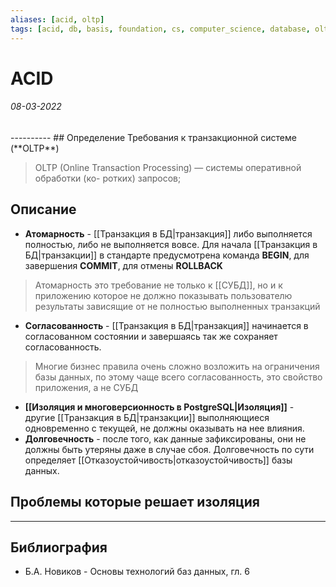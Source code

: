 ```yaml
---
aliases: [acid, oltp]
tags: [acid, db, basis, foundation, cs, computer_science, database, oltp]
---
```

# ACID
<h6>08-03-2022</h6>
----------
## Определение
Требования к транзакционной системе (**OLTP**)

>OLTP (Online Transaction Processing) — системы оперативной обработки (ко-
ротких) запросов;
## Описание
- **Атомарность** - [[Транзакция в БД|транзакция]] либо выполняется полностью, либо не выполняется вовсе. Для начала [[Транзакция в БД|транзакции]] в стандарте предусмотрена команда **BEGIN**, для завершения **COMMIT**, для отмены **ROLLBACK**
> Атомарность это требование не только к [[СУБД]], но и к приложению которое не должно показывать пользователю результаты зависящие от не полностью выполненных транзакций
- **Согласованность** - [[Транзакция в БД|транзакция]] начинается в согласованном состоянии и завершаясь так же сохраняет согласованность.
> Многие бизнес правила очень сложно возложить на ограничения базы данных, по этому чаще всего согласованность, это свойство приложения, а не СУБД

- **[[Изоляция и многоверсионность в PostgreSQL|Изоляция]]** - другие [[Транзакция в БД|транзакции]] выполняющиеся одновременно с текущей, не должны оказывать на нее влияния.
- **Долговечность** - после того, как данные зафиксированы, они не должны быть утеряны даже в случае сбоя. Долговечность по сути определяет [[Отказоустойчивость|отказоустойчивость]] базы данных.

## Проблемы которые решает изоляция


---
## Библиография
- Б.А. Новиков - Основы технологий баз данных, гл. 6
